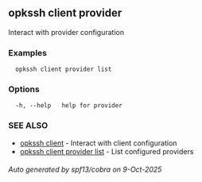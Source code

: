 ## opkssh client provider

Interact with provider configuration

### Examples

```
  opkssh client provider list
```

### Options

```
  -h, --help   help for provider
```

### SEE ALSO

* [opkssh client](opkssh_client.md)	 - Interact with client configuration
* [opkssh client provider list](opkssh_client_provider_list.md)	 - List configured providers

###### Auto generated by spf13/cobra on 9-Oct-2025

